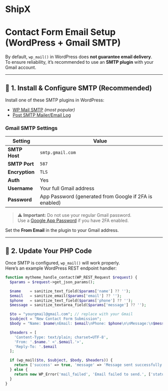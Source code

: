 # ShipX

# Contact Form Email Setup (WordPress + Gmail SMTP)

By default, `wp_mail()` in WordPress does **not guarantee email delivery**.  
To ensure reliability, it’s recommended to use an **SMTP plugin** with your Gmail account.

---

## 🔹 1. Install & Configure SMTP (Recommended)

Install one of these SMTP plugins in WordPress:

- [WP Mail SMTP](https://wordpress.org/plugins/wp-mail-smtp/) *(most popular)*
- [Post SMTP Mailer/Email Log](https://wordpress.org/plugins/post-smtp/)

### Gmail SMTP Settings

| Setting        | Value                  |
|----------------|------------------------|
| **SMTP Host**  | `smtp.gmail.com`       |
| **SMTP Port**  | `587`                  |
| **Encryption** | `TLS`                  |
| **Auth**       | Yes                    |
| **Username**   | Your full Gmail address |
| **Password**   | App Password (generated from Google if 2FA is enabled) |

> ⚠️ **Important:** Do not use your regular Gmail password.  
> Use a [Google App Password](https://support.google.com/accounts/answer/185833) if you have 2FA enabled.

Set the **From Email** in the plugin to your Gmail address.

---

## 🔹 2. Update Your PHP Code

Once SMTP is configured, `wp_mail()` will work properly.  
Here’s an example WordPress REST endpoint handler:

```php
function mytheme_handle_contact(WP_REST_Request $request) {
  $params = $request->get_json_params();

  $name    = sanitize_text_field($params['name'] ?? '');
  $email   = sanitize_email($params['email'] ?? '');
  $phone   = sanitize_text_field($params['phone'] ?? '');
  $message = sanitize_textarea_field($params['message'] ?? '');

  $to = "yourgmail@gmail.com"; // replace with your Gmail
  $subject = "New Contact Form Submission";
  $body = "Name: $name\nEmail: $email\nPhone: $phone\n\nMessage:\n$message";

  $headers = [
    'Content-Type: text/plain; charset=UTF-8',
    'From: '.$name.' <'.$email.'>',
    'Reply-To: '.$email
  ];

  if (wp_mail($to, $subject, $body, $headers)) {
    return ['success' => true, 'message' => 'Message sent successfully!'];
  } else {
    return new WP_Error('mail_failed', 'Email failed to send.', ['status' => 500]);
  }
}
